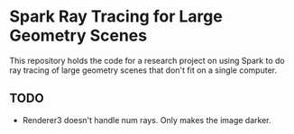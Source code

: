 # Spark Ray Tracing for Large Geometry Scenes

This repository holds the code for a research project on using Spark to do
ray tracing of large geometry scenes that don't fit on a single computer.

## TODO

- Renderer3 doesn't handle num rays. Only makes the image darker.